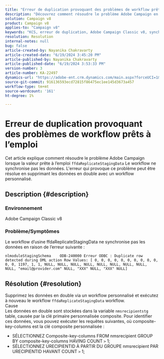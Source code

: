 ```yaml
---
title: "Erreur de duplication provoquant des problèmes de workflow prêts à l’emploi"
description: "Découvrez comment résoudre le problème Adobe Campaign en raison duquel le workflow fdaReplicateStagingData prêt à l’emploi ne synchronise pas les données."
solution: Campaign v8
product: Campaign v8
applies-to: "Campaign v8"
keywords: "KCS, erreur de duplication, Adobe Campaign Classic v8, synchronisation des données"
resolution: Resolution
internal-notes: null
bug: false
article-created-by: Nayanika Chakravarty
article-created-date: "6/19/2024 3:45:20 PM"
article-published-by: Nayanika Chakravarty
article-published-date: "6/19/2024 3:53:33 PM"
version-number: 3
article-number: KA-22497
dynamics-url: "https://adobe-ent.crm.dynamics.com/main.aspx?forceUCI=1&pagetype=entityrecord&etn=knowledgearticle&id=320d08eb-522e-ef11-840a-000d3a37b1e1"
source-git-commit: 916136593ecd72815f86475ec1ee145d3673a457
workflow-type: tm+mt
source-wordcount: '161'
ht-degree: 1%

---
```


# Erreur de duplication provoquant des problèmes de workflow prêts à l’emploi


Cet article explique comment résoudre le problème Adobe Campaign lorsque la valeur prête à l’emploi `ffdaReplicateStagingData` Le workflow ne synchronise pas les données. L&#39;erreur qui provoque ce problème peut être résolue en supprimant les données en double avec un workflow personnalisé.

## Description {#description}


### Environnement

Adobe Campaign Classic v8

### Problème/Symptômes

Le workflow d’usine ffdaReplicateStagingData ne synchronise pas les données en raison de l’erreur suivante :


```
nlmoduleStagingSchema    ODB-240000 Erreur ODBC : Duplicate row detected during DML action Row Values: [ 0, 0, 0, 0, 0, 0, 0, 0, 0, 0, 0, 0, 1197, 1, 1, NULL, NULL, NULL, NULL, NULL, NULL, NULL, NULL, NULL, "email@provider.com" NULL, "XXX" NULL, "XXX" NULL]
```



## Résolution {#resolution}


Supprimez les données en double via un workflow personnalisé et exécutez à nouveau le workflow `ffdaReplicateStagingData` workflow.
<br>Cause <br>
Les données en double sont stockées dans la variable `nmsrecipientstg` table, causée par la clé primaire personnalisée composite. Pour identifier ces données, vous pouvez exécuter les requêtes suivantes, où composite-key-columns est la clé composite personnalisée :

- SÉLECTIONNEZ Composite-key-columns FROM nmsrecipient GROUP BY composite-key-columns HAVING COUNT `>`  1;
- SÉLECTIONNEZ URECIPIENTID À PARTIR DU GROUPE nmsrecipient PAR URECIPIENTID HAVANT COUNT `>`  1;



